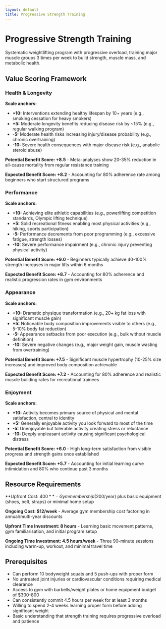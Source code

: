 ```yaml
---
layout: default
title: Progressive Strength Training
---
```


# Progressive Strength Training

Systematic weightlifting program with progressive overload, training major muscle groups 3 times per week to build strength, muscle mass, and metabolic health.

## Value Scoring Framework

### Health & Longevity
**Scale anchors:**
- **+10:** Interventions extending healthy lifespan by 10+ years (e.g., smoking cessation for heavy smokers)
- **+5:** Moderate longevity benefits reducing disease risk by ~15% (e.g., regular walking program)
- **-5:** Moderate health risks increasing injury/disease probability (e.g., chronic overtraining)
- **-10:** Severe health consequences with major disease risk (e.g., anabolic steroid abuse)

**Potential Benefit Score: +8.5** - Meta-analyses show 20-35% reduction in all-cause mortality from regular resistance training

**Expected Benefit Score: +8.2** - Accounting for 80% adherence rate among beginners who start structured programs

### Performance
**Scale anchors:**
- **+10:** Achieving elite athletic capabilities (e.g., powerlifting competition standards, Olympic lifting technique)
- **+5:** Solid recreational fitness enabling most physical activities (e.g., hiking, sports participation)
- **-5:** Performance decrements from poor programming (e.g., excessive fatigue, strength losses)
- **-10:** Severe performance impairment (e.g., chronic injury preventing physical activity)

**Potential Benefit Score: +9.0** - Beginners typically achieve 40-100% strength increases in major lifts within 6 months

**Expected Benefit Score: +8.7** - Accounting for 80% adherence and realistic progression rates in gym environments

### Appearance
**Scale anchors:**
- **+10:** Dramatic physique transformation (e.g., 20+ kg fat loss with significant muscle gain)
- **+5:** Noticeable body composition improvements visible to others (e.g., 5-10% body fat reduction)
- **-5:** Appearance setbacks from poor execution (e.g., bulk without muscle definition)
- **-10:** Severe negative changes (e.g., major weight gain, muscle wasting from overtraining)

**Potential Benefit Score: +7.5** - Significant muscle hypertrophy (10-25% size increases) and improved body composition achievable

**Expected Benefit Score: +7.2** - Accounting for 80% adherence and realistic muscle building rates for recreational trainees

### Enjoyment
**Scale anchors:**
- **+10:** Activity becomes primary source of physical and mental satisfaction, central to identity
- **+5:** Generally enjoyable activity you look forward to most of the time
- **-5:** Unenjoyable but tolerable activity creating stress or reluctance
- **-10:** Deeply unpleasant activity causing significant psychological distress

**Potential Benefit Score: +6.0** - High long-term satisfaction from visible progress and strength gains once established

**Expected Benefit Score: +5.7** - Accounting for initial learning curve intimidation and 80% who continue past 3 months

## Resource Requirements

**Upfront Cost: $400** - Gym membership ($200/year) plus basic equipment (shoes, belt, straps) or minimal home setup

**Ongoing Cost: $12/week** - Average gym membership cost factoring in annual/multi-year discounts

**Upfront Time Investment: 8 hours** - Learning basic movement patterns, gym familiarisation, and initial program setup

**Ongoing Time Investment: 4.5 hours/week** - Three 90-minute sessions including warm-up, workout, and minimal travel time

## Prerequisites

- Can perform 10 bodyweight squats and 5 push-ups with proper form
- No untreated joint injuries or cardiovascular conditions requiring medical clearance
- Access to gym with barbells/weight plates or home equipment budget of $300-800
- Can consistently commit 4.5 hours per week for at least 3 months
- Willing to spend 2-4 weeks learning proper form before adding significant weight
- Basic understanding that strength training requires progressive overload and patience
